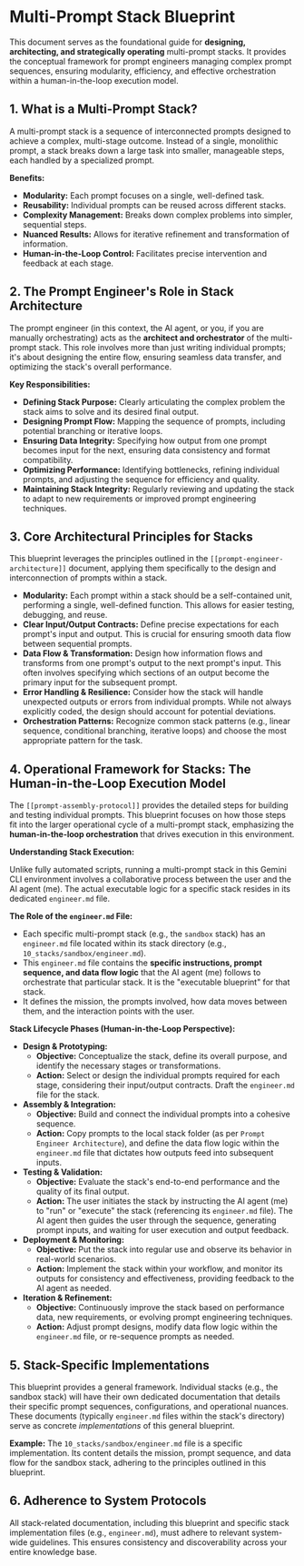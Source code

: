 # Multi-Prompt Stack Blueprint

This document serves as the foundational guide for **designing, architecting, and strategically operating** multi-prompt stacks. It provides the conceptual framework for prompt engineers managing complex prompt sequences, ensuring modularity, efficiency, and effective orchestration within a human-in-the-loop execution model.

## 1. What is a Multi-Prompt Stack?

A multi-prompt stack is a sequence of interconnected prompts designed to achieve a complex, multi-stage outcome. Instead of a single, monolithic prompt, a stack breaks down a large task into smaller, manageable steps, each handled by a specialized prompt.

**Benefits:**
*   **Modularity:** Each prompt focuses on a single, well-defined task.
*   **Reusability:** Individual prompts can be reused across different stacks.
*   **Complexity Management:** Breaks down complex problems into simpler, sequential steps.
*   **Nuanced Results:** Allows for iterative refinement and transformation of information.
*   **Human-in-the-Loop Control:** Facilitates precise intervention and feedback at each stage.

## 2. The Prompt Engineer's Role in Stack Architecture

The prompt engineer (in this context, the AI agent, or you, if you are manually orchestrating) acts as the **architect and orchestrator** of the multi-prompt stack. This role involves more than just writing individual prompts; it's about designing the entire flow, ensuring seamless data transfer, and optimizing the stack's overall performance.

**Key Responsibilities:**
*   **Defining Stack Purpose:** Clearly articulating the complex problem the stack aims to solve and its desired final output.
*   **Designing Prompt Flow:** Mapping the sequence of prompts, including potential branching or iterative loops.
*   **Ensuring Data Integrity:** Specifying how output from one prompt becomes input for the next, ensuring data consistency and format compatibility.
*   **Optimizing Performance:** Identifying bottlenecks, refining individual prompts, and adjusting the sequence for efficiency and quality.
*   **Maintaining Stack Integrity:** Regularly reviewing and updating the stack to adapt to new requirements or improved prompt engineering techniques.

## 3. Core Architectural Principles for Stacks

This blueprint leverages the principles outlined in the `[[prompt-engineer-architecture]]` document, applying them specifically to the design and interconnection of prompts within a stack.

*   **Modularity:** Each prompt within a stack should be a self-contained unit, performing a single, well-defined function. This allows for easier testing, debugging, and reuse.
*   **Clear Input/Output Contracts:** Define precise expectations for each prompt's input and output. This is crucial for ensuring smooth data flow between sequential prompts.
*   **Data Flow & Transformation:** Design how information flows and transforms from one prompt's output to the next prompt's input. This often involves specifying which sections of an output become the primary input for the subsequent prompt.
*   **Error Handling & Resilience:** Consider how the stack will handle unexpected outputs or errors from individual prompts. While not always explicitly coded, the design should account for potential deviations.
*   **Orchestration Patterns:** Recognize common stack patterns (e.g., linear sequence, conditional branching, iterative loops) and choose the most appropriate pattern for the task.

## 4. Operational Framework for Stacks: The Human-in-the-Loop Execution Model

The `[[prompt-assembly-protocol]]` provides the detailed steps for building and testing individual prompts. This blueprint focuses on how those steps fit into the larger operational cycle of a multi-prompt stack, emphasizing the **human-in-the-loop orchestration** that drives execution in this environment.

**Understanding Stack Execution:**

Unlike fully automated scripts, running a multi-prompt stack in this Gemini CLI environment involves a collaborative process between the user and the AI agent (me). The actual executable logic for a specific stack resides in its dedicated `engineer.md` file.

**The Role of the `engineer.md` File:**
*   Each specific multi-prompt stack (e.g., the `sandbox` stack) has an `engineer.md` file located within its stack directory (e.g., `10_stacks/sandbox/engineer.md`).
*   This `engineer.md` file contains the **specific instructions, prompt sequence, and data flow logic** that the AI agent (me) follows to orchestrate that particular stack. It is the "executable blueprint" for that stack.
*   It defines the mission, the prompts involved, how data moves between them, and the interaction points with the user.

**Stack Lifecycle Phases (Human-in-the-Loop Perspective):**

*   **Design & Prototyping:**
    *   **Objective:** Conceptualize the stack, define its overall purpose, and identify the necessary stages or transformations.
    *   **Action:** Select or design the individual prompts required for each stage, considering their input/output contracts. Draft the `engineer.md` file for the stack.
*   **Assembly & Integration:**
    *   **Objective:** Build and connect the individual prompts into a cohesive sequence.
    *   **Action:** Copy prompts to the local stack folder (as per `Prompt Engineer Architecture`), and define the data flow logic within the `engineer.md` file that dictates how outputs feed into subsequent inputs.
*   **Testing & Validation:**
    *   **Objective:** Evaluate the stack's end-to-end performance and the quality of its final output.
    *   **Action:** The user initiates the stack by instructing the AI agent (me) to "run" or "execute" the stack (referencing its `engineer.md` file). The AI agent then guides the user through the sequence, generating prompt inputs, and waiting for user execution and output feedback.
*   **Deployment & Monitoring:**
    *   **Objective:** Put the stack into regular use and observe its behavior in real-world scenarios.
    *   **Action:** Implement the stack within your workflow, and monitor its outputs for consistency and effectiveness, providing feedback to the AI agent as needed.
*   **Iteration & Refinement:**
    *   **Objective:** Continuously improve the stack based on performance data, new requirements, or evolving prompt engineering techniques.
    *   **Action:** Adjust prompt designs, modify data flow logic within the `engineer.md` file, or re-sequence prompts as needed.

## 5. Stack-Specific Implementations

This blueprint provides a general framework. Individual stacks (e.g., the sandbox stack) will have their own dedicated documentation that details their specific prompt sequences, configurations, and operational nuances. These documents (typically `engineer.md` files within the stack's directory) serve as concrete *implementations* of this general blueprint.

**Example:** The `10_stacks/sandbox/engineer.md` file is a specific implementation. Its content details the mission, prompt sequence, and data flow for the sandbox stack, adhering to the principles outlined in this blueprint.

## 6. Adherence to System Protocols

All stack-related documentation, including this blueprint and specific stack implementation files (e.g., `engineer.md`), must adhere to relevant system-wide guidelines. This ensures consistency and discoverability across your entire knowledge base.
